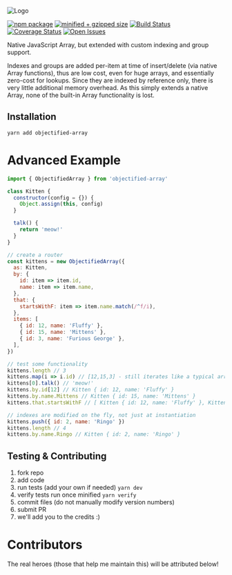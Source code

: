 ![Logo][logo-image]

[![npm package][npm-image]][npm-url]
[![minified + gzipped size][gzip-image]][gzip-url]
[![Build Status][travis-image]][travis-url]
[![Coverage Status][coveralls-image]][coveralls-url]
[![Open Issues][issues-image]][issues-url]

Native JavaScript Array, but extended with custom indexing and group support.

Indexes and groups are added per-item at time of insert/delete (via native Array functions), thus are low cost, even for huge arrays, and essentially zero-cost for lookups.  Since they are indexed by reference only, there is very little additional memory overhead.  As this simply extends a native Array, none of the built-in Array functionality is lost.

## Installation

```
yarn add objectified-array
```

# Advanced Example
```js
import { ObjectifiedArray } from 'objectified-array'

class Kitten {
  constructor(config = {}) {
    Object.assign(this, config)
  }

  talk() {
    return 'meow!'
  }
}

// create a router
const kittens = new ObjectifiedArray({
  as: Kitten,
  by: {
    id: item => item.id,
    name: item => item.name,
  },
  that: {
    startsWithF: item => item.name.match(/^f/i),
  },
  items: [
    { id: 12, name: 'Fluffy' },
    { id: 15, name: 'Mittens' },
    { id: 3, name: 'Furious George' },
  ],
})

// test some functionality
kittens.length // 3
kittens.map(i => i.id) // [12,15,3] - still iterates like a typical array
kittens[0].talk() // 'meow!'
kittens.by.id[12] // Kitten { id: 12, name: 'Fluffy' }
kittens.by.name.Mittens // Kitten { id: 15, name: 'Mittens' }
kittens.that.startsWithF // [ Kitten { id: 12, name: 'Fluffy' }, Kitten { id: 3, name: 'Furious George' } ]

// indexes are modified on the fly, not just at instantiation
kittens.push({ id: 2, name: 'Ringo' })
kittens.length // 4
kittens.by.name.Ringo // Kitten { id: 2, name: 'Ringo' }
```

## Testing & Contributing
1. fork repo
2. add code
3. run tests (add your own if needed) `yarn dev`
4. verify tests run once minified `yarn verify`
5. commit files (do not manually modify version numbers)
6. submit PR
7. we'll add you to the credits :)

# Contributors
The real heroes (those that help me maintain this) will be attributed below!

[twitter-image]:https://img.shields.io/twitter/url?style=social&url=https%3A%2F%2Fwww.npmjs.com%2Fpackage%2Fobjectified-array
[logo-image]:https://user-images.githubusercontent.com/865416/79531114-fa0d8200-8036-11ea-824d-70d84164b00a.png
[gzip-image]:https://img.shields.io/bundlephobia/minzip/objectified-array
[gzip-url]:https://bundlephobia.com/result?p=objectified-array
[issues-image]:https://img.shields.io/github/issues/kwhitley/objectified-array
[issues-url]:https://github.com/kwhitley/objectified-array/issues
[npm-image]:https://img.shields.io/npm/v/objectified-array.svg
[npm-url]:http://npmjs.org/package/objectified-array
[travis-image]:https://travis-ci.org/kwhitley/objectified-array.svg?branch=v1.x
[travis-url]:https://travis-ci.org/kwhitley/objectified-array
[david-image]:https://david-dm.org/kwhitley/objectified-array/status.svg
[david-url]:https://david-dm.org/kwhitley/objectified-array
[coveralls-image]:https://coveralls.io/repos/github/kwhitley/objectified-array/badge.svg?branch=v1.x
[coveralls-url]:https://coveralls.io/github/kwhitley/objectified-array?branch=v1.x